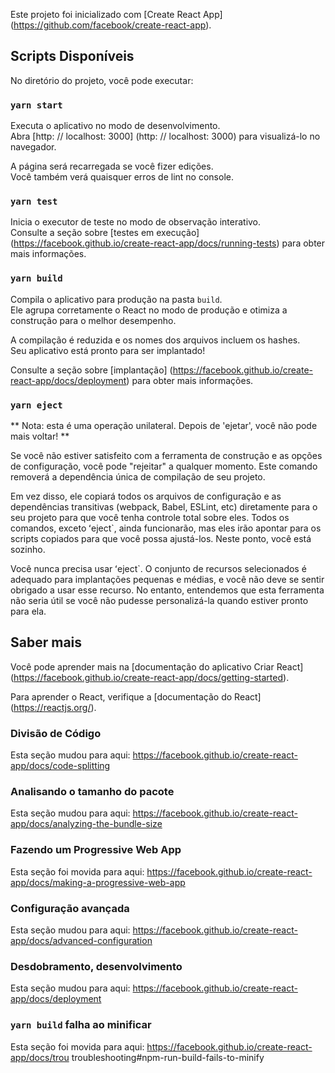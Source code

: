 Este projeto foi inicializado com [Create React App] (https://github.com/facebook/create-react-app).

## Scripts Disponíveis

No diretório do projeto, você pode executar:

### `yarn start`

Executa o aplicativo no modo de desenvolvimento. <br />
Abra [http: // localhost: 3000] (http: // localhost: 3000) para visualizá-lo no navegador.

A página será recarregada se você fizer edições. <br />
Você também verá quaisquer erros de lint no console.

### `yarn test`

Inicia o executor de teste no modo de observação interativo. <br />
Consulte a seção sobre [testes em execução] (https://facebook.github.io/create-react-app/docs/running-tests) para obter mais informações.

### `yarn build`

Compila o aplicativo para produção na pasta `build`. <br />
Ele agrupa corretamente o React no modo de produção e otimiza a construção para o melhor desempenho.

A compilação é reduzida e os nomes dos arquivos incluem os hashes. <br />
Seu aplicativo está pronto para ser implantado!

Consulte a seção sobre [implantação] (https://facebook.github.io/create-react-app/docs/deployment) para obter mais informações.

### `yarn eject`

** Nota: esta é uma operação unilateral. Depois de 'ejetar', você não pode mais voltar! **

Se você não estiver satisfeito com a ferramenta de construção e as opções de configuração, você pode "rejeitar" a qualquer momento. Este comando removerá a dependência única de compilação de seu projeto.

Em vez disso, ele copiará todos os arquivos de configuração e as dependências transitivas (webpack, Babel, ESLint, etc) diretamente para o seu projeto para que você tenha controle total sobre eles. Todos os comandos, exceto ʻeject`, ainda funcionarão, mas eles irão apontar para os scripts copiados para que você possa ajustá-los. Neste ponto, você está sozinho.

Você nunca precisa usar ʻeject`. O conjunto de recursos selecionados é adequado para implantações pequenas e médias, e você não deve se sentir obrigado a usar esse recurso. No entanto, entendemos que esta ferramenta não seria útil se você não pudesse personalizá-la quando estiver pronto para ela.

## Saber mais

Você pode aprender mais na [documentação do aplicativo Criar React] (https://facebook.github.io/create-react-app/docs/getting-started).

Para aprender o React, verifique a [documentação do React] (https://reactjs.org/).

### Divisão de Código

Esta seção mudou para aqui: https://facebook.github.io/create-react-app/docs/code-splitting

### Analisando o tamanho do pacote

Esta seção mudou para aqui: https://facebook.github.io/create-react-app/docs/analyzing-the-bundle-size

### Fazendo um Progressive Web App

Esta seção foi movida para aqui: https://facebook.github.io/create-react-app/docs/making-a-progressive-web-app

### Configuração avançada

Esta seção mudou para aqui: https://facebook.github.io/create-react-app/docs/advanced-configuration

### Desdobramento, desenvolvimento

Esta seção mudou para aqui: https://facebook.github.io/create-react-app/docs/deployment

### `yarn build` falha ao minificar

Esta seção foi movida para aqui: https://facebook.github.io/create-react-app/docs/trou troubleshooting#npm-run-build-fails-to-minify